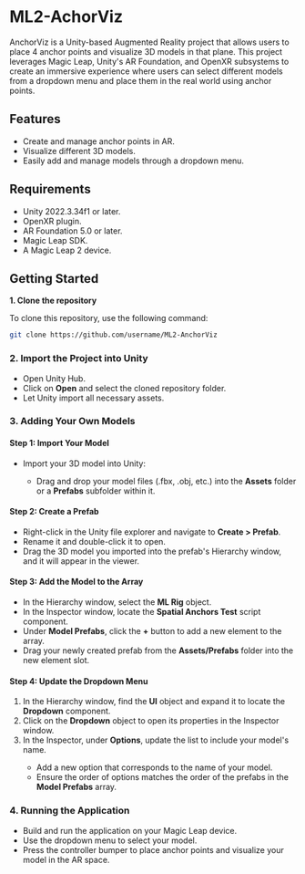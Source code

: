 # ML2-AchorViz
 
AnchorViz is a Unity-based Augmented Reality project that allows users to place 4 anchor points and visualize 3D models in that plane. This project leverages Magic Leap, Unity's AR Foundation, and OpenXR subsystems to create an immersive experience where users can select different models from a dropdown menu and place them in the real world using anchor points.

<h2> Features </h2>
<ul>
 <li>Create and manage anchor points in AR.</li>
 <li>Visualize different 3D models.</li>
 <li>Easily add and manage models through a dropdown menu.</li>
</ul>
<h2> Requirements </h2>
<ul>
 <li>Unity 2022.3.34f1 or later.</li>
 <li>OpenXR plugin.</li>
 <li>AR Foundation 5.0 or later.</li>
 <li>Magic Leap SDK.</li>
 <li>A Magic Leap 2 device.</li>
</ul>
<h2> Getting Started </h2>
<b> 1. Clone the repository </b>

<p>To clone this repository, use the following command:</p>

```bash
git clone https://github.com/username/ML2-AnchorViz
```
<h3> 2. Import the Project into Unity </h3>
<ul>
 <li>Open Unity Hub.</li>
 <li>Click on <b>Open</b> and select the cloned repository folder.</li>
 <li>Let Unity import all necessary assets.</li>
</ul>
<h3> 3. Adding Your Own Models </h3>
<h4>Step 1: Import Your Model</h4>
<ul>
 <li>Import your 3D model into Unity:</li>
 <ul>
    <li>Drag and drop your model files (.fbx, .obj, etc.) into the <b>Assets</b> folder or a <b>Prefabs</b> subfolder within it.</li>
 </ul>
</ul>
<h4>Step 2: Create a Prefab</h4>
<ul>
 <li>Right-click in the Unity file explorer and navigate to <b>Create > Prefab</b>.</li>
 <li>Rename it and double-click it to open.</li>
 <li>Drag the 3D model you imported into the prefab's Hierarchy window, and it will appear in the viewer.</li>
</ul>
<h4>Step 3: Add the Model to the Array</h4>
<ul>
 <li>In the Hierarchy window, select the <b>ML Rig</b> object.</li>
 <li>In the Inspector window, locate the <b>Spatial Anchors Test</b> script component.</li>
 <li>Under <b>Model Prefabs</b>, click the <b>+</b> button to add a new element to the array.</li>
 <li>Drag your newly created prefab from the <b>Assets/Prefabs</b> folder into the new element slot.</li>
</ul>
<h4>Step 4: Update the Dropdown Menu</h4>
<ol>
 <li>In the Hierarchy window, find the <b>UI</b> object and expand it to locate the <b>Dropdown</b> component.</li>
 <li>Click on the <b>Dropdown</b> object to open its properties in the Inspector window.</li>
 <li>In the Inspector, under <b>Options</b>, update the list to include your model's name.</li>
 <ul>
  <li>Add a new option that corresponds to the name of your model.</li>
  <li>Ensure the order of options matches the order of the prefabs in the <b>Model Prefabs</b> array.</li>
 </ul>
</ol>
<h3> 4. Running the Application </h3>
<ul>
 <li>Build and run the application on your Magic Leap device.</li>
 <li>Use the dropdown menu to select your model.</li>
 <li>Press the controller bumper to place anchor points and visualize your model in the AR space.</li>
</ul>
